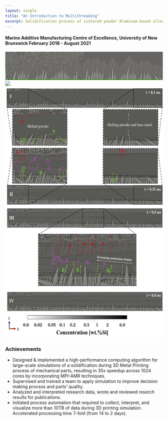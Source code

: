 ```yaml
---
layout: single
title: "An Introduction to Multithreading"
excerpt: Solidification process of sintered powder Aluminum-based alloys.
---
```


#### Marine Additive Manufacturing Centre of Excellence, University of New Brunswick February 2018 - August 2021


<img src="/assets/images/project-screenshots/Solidifcation.gif" width="900" height="90">

<br clear="down"/>

<img src="/assets/images/project-screenshots/thermal.gif" width="700">

<img src="/assets/images/project-screenshots/cover_photo.png" width="600" height="800"/>

<br clear="down">

### Achievements   
<ul>
<li>Designed & implemented a high-performance computing algorithm for large-scale simulations of a solidification during 3D Metal Printing process of mechanical parts, resulting in 35x speedup across 1024 cores by incorporating MPI-AMR techniques. </li> 
<li> Supervised and trained a team to apply simulation to improve decision making process and parts’ quality. </li>   
<li> Analyzed and interpreted research data, wrote and reviewed reserch results for publications.     
<li>Initiated process automation that required to collect, interpret, and visualize more than 10TB of data during 3D printing simulation. Accelerated processing time 7-fold (from 14 to 2 days).</li> 
</ul>
